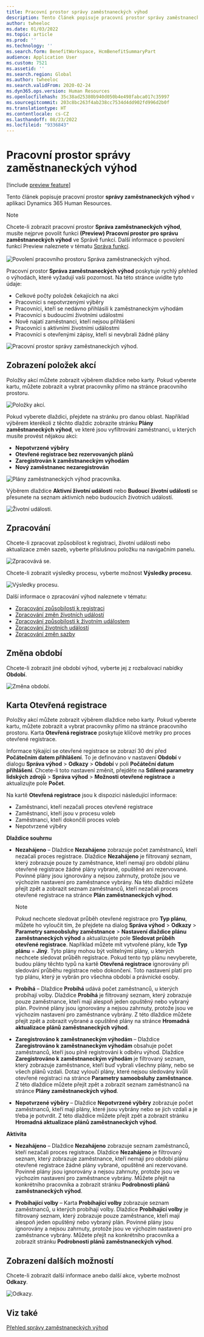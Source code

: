 ```yaml
---
title: Pracovní prostor správy zaměstnaneckých výhod
description: Tento článek popisuje pracovní prostor správy zaměstnaneckých výhod v aplikaci Dynamics 365 Human Resources.
author: twheeloc
ms.date: 01/03/2022
ms.topic: article
ms.prod: ''
ms.technology: ''
ms.search.form: BenefitWorkspace, HcmBenefitSummaryPart
audience: Application User
ms.custom: 7521
ms.assetid: ''
ms.search.region: Global
ms.author: twheeloc
ms.search.validFrom: 2020-02-24
ms.dyn365.ops.version: Human Resources
ms.openlocfilehash: 35c38ad25380b940d050b4e498fabca017c35997
ms.sourcegitcommit: 203c8bc263f4ab238cc7534d4dd902fd996d2b0f
ms.translationtype: HT
ms.contentlocale: cs-CZ
ms.lasthandoff: 08/23/2022
ms.locfileid: "9336843"
---
```

# <a name="benefits-management-workspace"></a>Pracovní prostor správy zaměstnaneckých výhod

[!include [preview feature](./includes/preview-feature.md)]

Tento článek popisuje pracovní prostor **správy zaměstnaneckých výhod** v aplikaci Dynamics 365 Human Resources.

> [!NOTE]
> Chcete-li zobrazit pracovní prostor **Správa zaměstnaneckých výhod**, musíte nejprve povolit funkci **(Preview) Pracovní prostor pro správu zaměstnaneckých výhod** ve Správě funkcí. Další informace o povolení funkcí Preview naleznete v tématu [Správa funkcí](hr-admin-manage-features.md).<br><br>![Povolení pracovního prostoru Správa zaměstnaneckých výhod.](./media/hr-benefits-management-workspace-enable.png)

Pracovní prostor **Správa zaměstnaneckých výhod** poskytuje rychlý přehled o výhodách, které vyžadují vaši pozornost. Na této stránce uvidíte tyto údaje:

- Celkové počty položek čekajících na akci
- Pracovníci s nepotvrzenými výběry
- Pracovníci, kteří se nedávno přihlásili k zaměstnaneckým výhodám
- Pracovníci s budoucími životními událostmi
- Nově najatí zaměstnanci, kteří nejsou přihlášeni
- Pracovníci s aktivními životními událostmi
- Pracovníci s otevřenými zápisy, kteří si nevybrali žádné plány

![Pracovní prostor správy zaměstnaneckých výhod.](./media/hr-benefits-management-workspace.png)

## <a name="view-action-items"></a>Zobrazení položek akcí

Položky akcí můžete zobrazit výběrem dlaždice nebo karty. Pokud vyberete kartu, můžete zobrazit a vybrat pracovníky přímo na stránce pracovního prostoru.

![Položky akcí.](./media/hr-benefits-management-workspace-action-items.png)

Pokud vyberete dlaždici, přejdete na stránku pro danou oblast. Například výběrem kterékoli z těchto dlaždic zobrazíte stránku **Plány zaměstnaneckých výhod**, ve které jsou vyfiltrováni zaměstnanci, u kterých musíte provést nějakou akci:

- **Nepotvrzené výběry**
- **Otevřené registrace bez rezervovaných plánů**
- **Zaregistrován k zaměstnaneckým výhodám**
- **Nový zaměstnanec nezaregistrován**

![Plány zaměstnaneckých výhod pracovníka.](./media/hr-benefits-management-workspace-plans.png)

Výběrem dlaždice **Aktivní životní události** nebo **Budoucí životní události** se přesunete na seznam aktivních nebo budoucích životních událostí.

![Životní události.](./media/hr-benefits-management-workspace-life-events.png)

## <a name="processing"></a>Zpracování

Chcete-li zpracovat způsobilost k registraci, životní události nebo aktualizace změn sazeb, vyberte příslušnou položku na navigačním panelu.

![Zpracovává se.](./media/hr-benefits-management-workspace-processing.png)

Chcete-li zobrazit výsledky procesu, vyberte možnost **Výsledky procesu**.

![Výsledky procesu.](./media/hr-benefits-management-workspace-process-results.png)

Další informace o zpracování výhod naleznete v tématu:

- [Zpracování způsobilosti k registraci](hr-benefits-process-enrollment-eligibility.md)
- [Zpracování změn životních událostí](hr-benefits-process-life-event-changes.md)
- [Zpracování způsobilosti k životním událostem](hr-benefits-process-life-event-eligibility.md)
- [Zpracování životních událostí](hr-benefits-process-life-events.md)
- [Zpracování změn sazby](hr-benefits-process-rate-changes.md)

## <a name="change-period"></a>Změna období

Chcete-li zobrazit jiné období výhod, vyberte jej z rozbalovací nabídky **Období**.

![Změna období.](./media/hr-benefits-management-workspace-period.png)


## <a name="open-enrollment-tab"></a>Karta Otevřená registrace

Položky akcí můžete zobrazit výběrem dlaždice nebo karty. Pokud vyberete kartu, můžete zobrazit a vybrat pracovníky přímo na stránce pracovního prostoru.
Karta **Otevřená registrace** poskytuje klíčové metriky pro proces otevřené registrace. 

Informace týkající se otevřené registrace se zobrazí 30 dní před **Počátečním datem přihlášení**. To je definováno v nastavení **Období** v dialogu **Správa výhod** > **Odkazy** > **Období** v poli **Počáteční datum přihlášení**.  Chcete-li toto nastavení změnit, přejděte na **Sdílené parametry lidských zdrojů** > **Správa výhod** > **Možnosti otevřené registrace** a aktualizujte pole **Počet**.  

Na kartě **Otevřená registrace** jsou k dispozici následující informace:
 - Zaměstnanci, kteří nezačali proces otevřené registrace
 - Zaměstnanci, kteří jsou v procesu voleb
 - Zaměstnanci, kteří dokončili proces voleb
 - Nepotvrzené výběry

**Dlaždice souhrnu**

- **Nezahájeno** – Dlaždice **Nezahájeno** zobrazuje počet zaměstnanců, kteří nezačali proces registrace. Dlaždice **Nezahájeno** je filtrovaný seznam, který zobrazuje pouze ty zaměstnance, kteří nemají pro období plánu otevřené registrace žádné plány vybrané, opuštěné ani rezervované. Povinné plány jsou ignorovány a nejsou zahrnuty, protože jsou ve výchozím nastavení pro zaměstnance vybrány.  Na této dlaždici můžete přejít zpět a zobrazit seznam zaměstnanců, kteří nezačali proces otevřené registrace na stránce **Plán zaměstnaneckých výhod**.

  > [!NOTE]
  > Pokud nechcete sledovat průběh otevřené registrace pro **Typ plánu**, můžete ho vyloučit tím, že přejdete na dialog **Správa výhod** > **Odkazy** > **Parametry samoobsluhy zaměstnance** > **Nastavení dlaždice plánu zaměstnaneckých výhod** a aktualizujete pole **Sledovat průběh otevřené registrace**.  Například můžete mít vytvořené plány, kde **Typ plánu** = **Jiný**. Tyto plány mohou být volitelnými plány, u kterých nechcete sledovat průběh registrace. Pokud tento typ plánu nevyberete, budou plány těchto typů na kartě **Otevřená registrace** ignorovány při sledování průběhu registrace nebo dokončení. Toto nastavení platí pro typ plánu, který je vybrán pro všechna období a právnické osoby.

- **Probíhá** – Dlaždice **Probíhá** udává počet zaměstnanců, u kterých probíhají volby. Dlaždice **Probíhá** je filtrovaný seznam, který zobrazuje pouze zaměstnance, kteří mají alespoň jeden opuštěný nebo vybraný plán. Povinné plány jsou ignorovány a nejsou zahrnuty, protože jsou ve výchozím nastavení pro zaměstnance vybrány. Z této dlaždice můžete přejít zpět a zobrazit vybrané a opuštěné plány na stránce **Hromadná aktualizace plánů zaměstnaneckých výhod**.

- **Zaregistrováno k zaměstnaneckým výhodám** – Dlaždice **Zaregistrováno k zaměstnaneckým výhodám** obsahuje počet zaměstnanců, kteří jsou plně registrováni k odběru výhod. Dlaždice **Zaregistrováno k zaměstnaneckým výhodám** je filtrovaný seznam, který zobrazuje zaměstnance, kteří buď vybrali všechny plány, nebo se všech plánů vzdali. Dotaz vyloučí plány, které nejsou sledovány kvůli otevřené registraci na stránce **Parametry samoobsluhy zaměstnance**. Z této dlaždice můžete přejít zpět a zobrazit seznam zaměstnanců na stránce **Plány zaměstnaneckých výhod**.

- **Nepotvrzené výběry** – Dlaždice **Nepotvrzené výběry** zobrazuje počet zaměstnanců, kteří mají plány, které jsou vybrány nebo se jich vzdali a je třeba je potvrdit. Z této dlaždice můžete přejít zpět a zobrazit stránku **Hromadná aktualizace plánů zaměstnaneckých výhod**.

**Aktivita**

- **Nezahájeno** – Dlaždice **Nezahájeno** zobrazuje seznam zaměstnanců, kteří nezačali proces registrace. Dlaždice **Nezahájeno** je filtrovaný seznam, který zobrazuje zaměstnance, kteří nemají pro období plánu otevřené registrace žádné plány vybrané, opuštěné ani rezervované. Povinné plány jsou ignorovány a nejsou zahrnuty, protože jsou ve výchozím nastavení pro zaměstnance vybrány. Můžete přejít na konkrétního pracovníka a zobrazit stránku **Podrobnosti plánů zaměstnaneckých výhod**.

- **Probíhající volby** – Karta **Probíhající volby** zobrazuje seznam zaměstnanců, u kterých probíhají volby. Dlaždice **Probíhající volby** je filtrovaný seznam, který zobrazuje pouze zaměstnance, kteří mají alespoň jeden opuštěný nebo vybraný plán. Povinné plány jsou ignorovány a nejsou zahrnuty, protože jsou ve výchozím nastavení pro zaměstnance vybrány. Můžete přejít na konkrétního pracovníka a zobrazit stránku **Podrobnosti plánů zaměstnaneckých výhod**.

## <a name="view-more-options"></a>Zobrazení dalších možností

Chcete-li zobrazit další informace anebo další akce, vyberte možnost **Odkazy**.

![Odkazy.](./media/hr-benefits-management-workspace-links.png)

## <a name="see-also"></a>Viz také

[Přehled správy zaměstnaneckých výhod](hr-benefits-management-overview.md)
